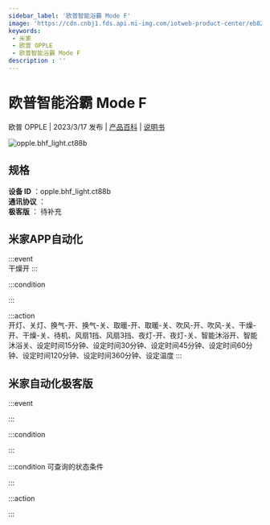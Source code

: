 ```yaml
---
sidebar_label: '欧普智能浴霸 Mode F'
image: 'https://cdn.cnbj1.fds.api.mi-img.com/iotweb-product-center/eb82071a103d662d3735d25679e05081_1677227292636.png?GalaxyAccessKeyId=AKVGLQWBOVIRQ3XLEW&Expires=9223372036854775807&Signature=+YpMBwN89R1WyramSDV4X4kiuRg='
keywords: 
 - 米家
 - 欧普 OPPLE
 - 欧普智能浴霸 Mode F
description : ''
---
```

# 欧普智能浴霸 Mode F

欧普 OPPLE | 2023/3/17 发布 | [产品百科](https://home.mi.com/webapp/content/baike/product/index.html?model=opple.bhf_light.ct88b/) | [说明书](https://home.mi.com/views/introduction.html?model=opple.bhf_light.ct88b&region=cn)

![opple.bhf_light.ct88b](https://cdn.cnbj1.fds.api.mi-img.com/iotweb-product-center/eb82071a103d662d3735d25679e05081_1677227292636.png?GalaxyAccessKeyId=AKVGLQWBOVIRQ3XLEW&Expires=9223372036854775807&Signature=+YpMBwN89R1WyramSDV4X4kiuRg=)

## 规格  
> 
**设备 ID** ：opple.bhf_light.ct88b  
**通讯协议** ：  
**极客版**  ： 待补充 


## 米家APP自动化  

:::event  
干燥开
:::

:::condition  

:::

:::action   
开灯、关灯、换气-开、换气-关、取暖-开、取暖-关、吹风-开、吹风-关、干燥-开、干燥-关、待机、风扇1挡、风扇3挡、夜灯-开、夜灯-关、智能沐浴开、智能沐浴关、设定时间15分钟、设定时间30分钟、设定时间45分钟、设定时间60分钟、设定时间120分钟、设定时间360分钟、设定温度
:::

## 米家自动化极客版  

:::event  

:::

:::condition  

:::

:::condition 可查询的状态条件  

:::

:::action  

:::

        
